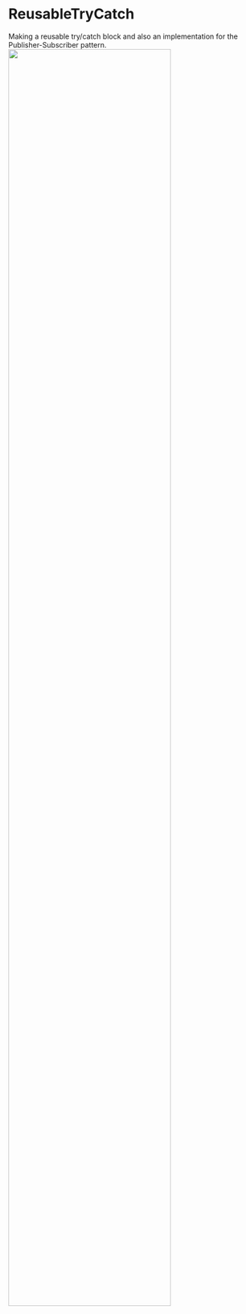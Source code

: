 # ReusableTryCatch
Making a reusable try/catch block and also an implementation for the Publisher-Subscriber pattern.
<img src="https://user-images.githubusercontent.com/82750165/175788350-0dc79cb8-61c1-4d39-9323-f8fa314876f2.png" Style = "width:80%;">
